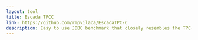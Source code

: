 ```yaml
---
layout: tool
title: Escada TPCC
link: https://github.com/rmpvilaca/EscadaTPC-C
description: Easy to use JDBC benchmark that closely resembles the TPC-C standard for OLTP.  
---
```

